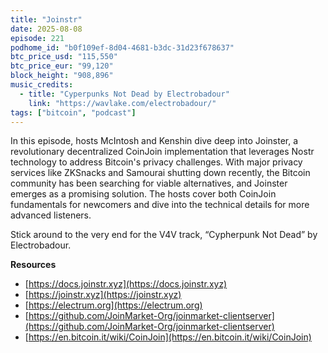 ```yaml
---
title: "Joinstr"
date: 2025-08-08
episode: 221
podhome_id: "b0f109ef-8d04-4681-b3dc-31d23f678637"
btc_price_usd: "115,550" 
btc_price_eur: "99,120"
block_height: "908,896"
music_credits:
  - title: "Cyperpunks Not Dead by Electrobadour"
    link: "https://wavlake.com/electrobadour/"
tags: ["bitcoin", "podcast"]
---
```

In this episode, hosts McIntosh and Kenshin dive deep into Joinster, a revolutionary decentralized CoinJoin implementation that leverages Nostr technology to address Bitcoin's privacy challenges. With major privacy services like ZKSnacks and Samourai shutting down recently, the Bitcoin community has been searching for viable alternatives, and Joinster emerges as a promising solution. The hosts cover both CoinJoin fundamentals for newcomers and dive into the technical details for more advanced listeners.

Stick around to the very end for the V4V track, “Cypherpunk Not Dead” by Electrobadour.

**Resources**

- [https://docs.joinstr.xyz](https://docs.joinstr.xyz)
- [https://joinstr.xyz](https://joinstr.xyz)
- [https://electrum.org](https://electrum.org)
- [https://github.com/JoinMarket-Org/joinmarket-clientserver](https://github.com/JoinMarket-Org/joinmarket-clientserver)
- [https://en.bitcoin.it/wiki/CoinJoin](https://en.bitcoin.it/wiki/CoinJoin)
